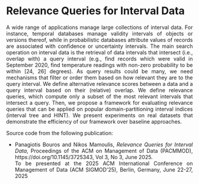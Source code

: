 # Relevance Queries for Interval Data

<p align="justify">
  A wide range of applications manage large collections of interval data. For instance, temporal databases manage validity intervals of objects or versions thereof, while in probabilistic databases attribute values of records are associated with confidence or uncertainty intervals. The main search operation on interval data is the retrieval of data intervals that intersect (i.e., overlap with) a query interval (e.g., find records which were valid in September 2020, find temperature readings with non-zero probability to be within [24, 26] degrees). As query results could be many, we need mechanisms that filter or order them based on how relevant they are to the query interval. We define alternative relevance scores between a data and a query interval based on their (relative) overlap. We define relevance queries, which compute only a subset of the most relevant intervals that intersect a query. Then, we propose a framework for evaluating relevance queries that can be applied on popular domain-partitioning interval indices (interval tree and HINT). We present experiments on real datasets that demonstrate the efficiency of our framework over baseline approaches.
</p>

Source code from the following publication:
- <p align="justify">Panagiotis Bouros and Nikos Mamoulis, <i>Relevance Queries for Interval Data</i>, Proceedings of the ACM on Management of Data (PACMMOD), https://doi.org/10.1145/3725343, Vol 3, No 3, June 2025.<br> 
  To be presented at the 2025 ACM International Conference on Management of Data (ACM SIGMOD'25), Berlin, Germany, June 22-27, 2025</p>
